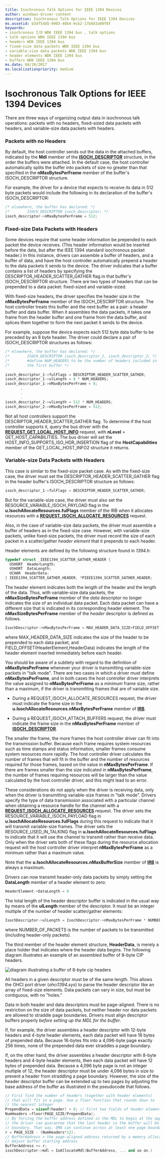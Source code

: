 ```yaml
---
title: Isochronous Talk Options for IEEE 1394 Devices
author: windows-driver-content
description: Isochronous Talk Options for IEEE 1394 Devices
ms.assetid: b3df5dd5-9903-48b4-9cb2-17b8d3a08f8f
keywords:
- isochronous I/O WDK IEEE 1394 bus , talk options
- talk options WDK IEEE 1394 bus
- headers WDK IEEE 1394 bus
- fixed-size data packets WDK IEEE 1394 bus
- variable-size data packets WDK IEEE 1394 bus
- header elements WDK IEEE 1394 bus
- buffers WDK IEEE 1394 bus
ms.date: 04/20/2017
ms.localizationpriority: medium
---
```


# Isochronous Talk Options for IEEE 1394 Devices





There are three ways of organizing output data in isochronous talk operations: packets with no headers, fixed-sized data packets with headers, and variable-size data packets with headers.

### Packets with no Headers

By default, the host controller sends out the data in the attached buffers, indicated by the **Mdl** member of the [**ISOCH\_DESCRIPTOR**](https://msdn.microsoft.com/library/windows/hardware/ff537401) structure, in the order the buffers were attached. In the default case, the host controller automatically splits the buffer into packets of size no greater than that specified in the **nMaxBytesPerFrame** member of the buffer's ISOCH\_DESCRIPTOR structure.

For example, the driver for a device that expects to receive its data in 512 byte packets would include the following in its declaration of the buffer's ISOCH\_DESCRIPTOR:

```cpp
/* elsewhere, the buffer has declared: */
/*        ISOCH_DESCRIPTOR isoch_descriptor; */
isoch_descriptor->nMaxBytesPerFrame = 512;
```

### Fixed-size Data Packets with Headers

Some devices require that some header information be prepended to each packet the device receives. (This header information would be inserted before the data, but after the IEEE 1394 standard isochronous packet header.) In this instance, drivers can assemble a buffer of headers, and a buffer of data, and have the host controller automatically prepend a header to the data packets it sends to the device. The driver indicates that a buffer contains a list of headers by specifying the DESCRIPTOR\_HEADER\_SCATTER\_GATHER flag in that buffer's ISOCH\_DESCRIPTOR structure. There are two types of headers that can be prepended to a data packet: fixed-sized and variable-sized.

With fixed-size headers, the driver specifies the header size in the **nMaxBytesPerFrame** member of the ISOCH\_DESCRIPTOR structure. The host controller treats this buffer and the next buffer as a pair: a header buffer and data buffer. When it assembles the data packets, it takes one frame from the header buffer and one frame from the data buffer, and splices them together to form the next packet it sends to the device.

For example, suppose the device expects each 512 byte data buffer to be preceded by an 8 byte header. The driver could declare a pair of ISOCH\_DESCRIPTOR structures as follows:

```cpp
/* elsewhere, the buffer has declared: */
/*        ISOCH_DESCRIPTOR isoch_descriptor_1, isoch_descriptor_2; */
/*        #define NUM_HEADERS to be the number of headers included in  */
/*        the first buffer */
 
isoch_descriptor_1->fulFlags = DESCRIPTOR_HEADER_SCATTER_GATHER;
isoch_descriptor_1->ulLength = 8 * NUM_HEADERS;
isoch_descriptor_1->nMaxBytesPerFrame = 8;
       .
       .
       .
isoch_descriptor_2->ulLength = 512 * NUM_HEADERS;
isoch_descriptor_2->nMaxBytesPerFrame = 512;
```

Not all host controllers support the DESCRIPTOR\_HEADER\_SCATTER\_GATHER flag. To determine if the host controller supports it, query the bus driver with the [**REQUEST\_GET\_LOCAL\_HOST\_INFO**](https://msdn.microsoft.com/library/windows/hardware/ff537644) request, with **nLevel** = GET\_HOST\_CAPABILITIES. The bus driver will set the HOST\_INFO\_SUPPORTS\_ISO\_HDR\_INSERTION flag of the **HostCapabilities** member of the GET\_LOCAL\_HOST\_INFO2 structure it returns.

### Variable-size Data Packets with Headers

This case is similar to the fixed-size packet case. As with the fixed-size case, the driver must set the DESCRIPTOR\_HEADER\_SCATTER\_GATHER flag in the header buffer's ISOCH\_DESCRIPTOR structure as follows:

```cpp
isoch_descriptor_1->fulFlags = DESCRIPTOR_HEADER_SCATTER_GATHER;
```

But for the variable-size case, the driver must also set the RESOURCE\_VARIABLE\_ISOCH\_PAYLOAD flag in the **u.IsochAllocateResources.fulFlags** member of the IRB when it allocates resources with a [**REQUEST\_ISOCH\_ALLOCATE\_RESOURCES**](https://msdn.microsoft.com/library/windows/hardware/ff537649) request.

Also, in the case of variable-size data packets, the driver must assemble a buffer of headers as in the fixed-size case. However, with variable-size packets, unlike fixed-size packets, the driver must record the size of each packet in a scatter/gather *header element* that it prepends to each header.

Header elements are defined by the following structure found in *1394.h*:

```cpp
typedef struct _IEEE1394_SCATTER_GATHER_HEADER {
  USHORT  HeaderLength;
  USHORT  DataLength;
  UCHAR  HeaderData;
} IEEE1394_SCATTER_GATHER_HEADER, *PIEEE1394_SCATTER_GATHER_HEADER;
```

The header element indicates both the length of the header and the length of the data. Thus, with variable-size data packets, the **nMaxSizeBytesPerFrame** member of the *data* descriptor no longer indicates the size of an individual data packet. Each data packet can have a different size that is indicated in its corresponding header element. The **nMaxSizeBytesPerFrame** member of the *header* descriptor is defined as follows.

```cpp
IsochDescriptor->nMaxBytesPerFrame = MAX_HEADER_DATA_SIZE+FIELD_OFFSET(HeaderElement,HeaderData)
```

where MAX\_HEADER\_DATA\_SIZE indicates the size of the header to be prepended to each data packet, and FIELD\_OFFSET(HeaderElement,HeaderData) indicates the length of the header element inserted immediately before each header.

You should be aware of a subtlety with regard to the definition of **nMaxBytesPerFrame** whenever your driver is transmitting variable-size packets in "talk mode". There are two cases in which a driver must define **nMaxBytesPerFrame**, and in both cases the host controller driver interprets the value assigned to **nMaxBytesPerFrame** as a *minimum* frame size, rather than a maximum, if the driver is transmitting frames that are of variable size.

-   During a REQUEST\_ISOCH\_ALLOCATE\_RESOURCES request, the driver must indicate the frame size in the **u.IsochAllocateResources.nMaxBytesPerFrame** member of [**IRB**](https://msdn.microsoft.com/library/windows/hardware/ff537350).

-   During a REQUEST\_ISOCH\_ATTACH\_BUFFERS request, the driver must indicate the frame size in the **nMaxBytesPerFrame** member of [**ISOCH\_DESCRIPTOR**](https://msdn.microsoft.com/library/windows/hardware/ff537401).

The smaller the frame, the more frames the host controller driver can fit into the transmission buffer. Because each frame requires system resources such as time stamps and status information, smaller frames consume system resources more rapidly. The host controller driver calculates the number of frames that will fit in the buffer and the number of resources required for those frames, based on the value in **nMaxBytesPerFrame**. If there are frames smaller than the size indicated in **nMaxBytesPerFrame**, the number of frames requiring resources will be larger than the value calculated by the host controller driver, and this might lead to an error.

These considerations do not apply when the driver is receiving data, only when the driver is transmitting variable-size frames in "talk mode". Drivers specify the type of data transmission associated with a particular channel when obtaining a resource handle for the channel with a [**REQUEST\_ISOCH\_ALLOCATE\_RESOURCES**](https://msdn.microsoft.com/library/windows/hardware/ff537649) request. The driver sets the RESOURCE\_VARIABLE\_ISOCH\_PAYLOAD flag in **u.IsochAllocateResources.fulFlags** during this request to indicate that it will transmit variable-size frames. The driver sets the RESOURCE\_USED\_IN\_TALKING flag in **u.IsochAllocateResources.fulFlags** to indicate that it will use the channel to transmit rather than receive data. Only when the driver sets both of these flags during the resource allocation request will the host controller driver interpret **nMaxBytesPerFrame** as a minimum rather than a maximum value.

Note that the **u.IsochAllocateResources.nMaxBufferSize** member of [**IRB**](https://msdn.microsoft.com/library/windows/hardware/ff537350) is always a maximum.

Drivers can now transmit header-only data packets by simply setting the **DataLength** member of a header element to zero:

```cpp
HeaderElement->DataLength = 0
```

The total length of the header descriptor buffer is indicated in the usual way by means of the **ulLength** member of the descriptor. It must be an integer multiple of the number of header scatter/gather elements:

```cpp
IsochDescriptor->ulLength = IsochDescriptor->nMaxBytesPerFrame * NUMBER_OF_PACKETS;
```

where NUMBER\_OF\_PACKETS is the number of packets to be transmitted (including header-only packets).

The third member of the header element structure, **HeaderData**, is merely a place holder that indicates where the header data begins. The following diagram illustrates an example of an assembled buffer of 8-byte CIP headers.

![diagram illustrating a buffer of 8-byte cip headers](images/hdrelem.png)

All headers in a given descriptor must be of the same length. This allows the OHCI port driver (*ohci1394.sys*) to parse the header descriptor like an array of fixed-size elements. Data packets can vary in size, but must be contiguous, with no "holes."

Data in both header and data descriptors must be page-aligned. There is no restriction on the size of data packets, but neither header nor data packets are allowed to straddle page boundaries. Drivers must align descriptor buffers properly *before setting up the MDL for the buffer*.

If, for example, the driver assembles a header descriptor with 12-byte headers and 4-byte header elements, each data packet will have 16 bytes of prepended data. Because 16-bytes fits into a 4,096-byte page exactly 256 times, none of the prepended data ever straddles a page boundary.

If, on the other hand, the driver assembles a header descriptor with 8-byte headers and 4-byte header elements, then each data packet will have 12 bytes of prepended data. Because a 4,096 byte page is not an integer multiple of 12, the header descriptor must be under 4,096 bytes in size to prevent a header from straddling a page boundary. However, the size of the header descriptor buffer can be extended up to two pages by adjusting the base address of the buffer as illustrated in the pseudocode that follows.

```cpp
// First find the number of headers (together with header elements)
// that will fit in a page. Use a floor function that rounds down to 
// the nearest integer
PrependData = sizeof(header) + 8; // First two fields of header element take up 8 bytes
NumHeaders =floor(PAGE_SIZE/PrependData);
// By forcing the buffer address defined in the MDL to begin at the appropriate offset,
// the driver can guarantee that the last header in the buffer will be aligned on a page 
// boundary. That way, DMA can continue across at least one page boundary.
r = PAGE_SIZE - (NumHeaders*12).
// BufferAddress = the page-aligned address returned by a memory allocation routine
// Adjust buffer starting address
BufferAddress += r;
isochDescriptor->mdl = IoAllocateMdl(BufferAddress, ... and so on.)
```

 

 




